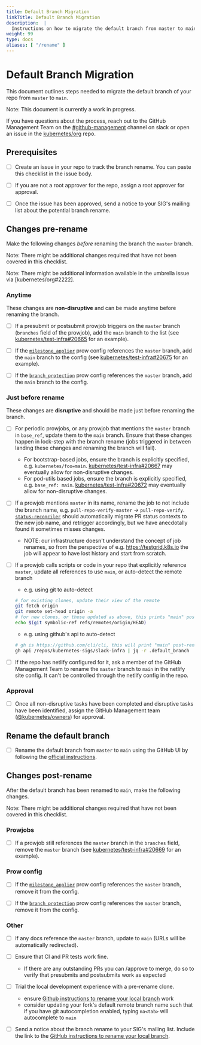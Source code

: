 ```yaml
---
title: Default Branch Migration
linkTitle: Default Branch Migration
description:  |
  Instructions on how to migrate the default branch from master to main.
weight: 99
type: docs
aliases: [ "/rename" ]
---
```


# Default Branch Migration

This document outlines steps needed to migrate the default branch
of your repo from `master` to `main`.

Note: This document is currently a work in progress.

If you have questions about the process, reach out to the GitHub Management Team
on the [#github-management] channel on slack or open an issue in the [kubernetes/org] repo.

## Prerequisites

- [ ] Create an issue in your repo to track the branch rename.
You can paste this checklist in the issue body.

- [ ] If you are not a root approver for the repo, assign a root
approver for approval.

- [ ] Once the issue has been approved, send a notice to your SIG's
mailing list about the potential branch rename.

## Changes pre-rename

Make the following changes _before_ renaming the branch the `master` branch.

Note: There might be additional changes required that have not been
covered in this checklist.

Note: There might be additional information available in the umbrella issue via [kubernetes/org#2222].

### Anytime

These changes are **non-disruptive**  and can be made anytime before renaming
the branch.

- [ ] If a presubmit or postsubmit prowjob triggers on the `master` branch
  (`branches` field of the prowjob), add the `main` branch to the list
  (see [kubernetes/test-infra#20665] for an example).

- [ ] If the [`milestone_applier`] prow config references the `master` branch,
add the `main` branch to the config (see [kubernetes/test-infra#20675] for an example).

- [ ] If the [`branch_protection`] prow config references the `master` branch,
add the `main` branch to the config.

### Just before rename

These changes are **disruptive** and should be made just before renaming the
branch.

- [ ] For periodic prowjobs, or any prowjob that mentions the `master` branch
in `base_ref`, update them to the `main` branch. Ensure that these changes
happen in lock-step with the branch rename (jobs triggered in between landing
these changes and renaming the branch will fail).
  - For bootstrap-based jobs, ensure the branch is explicitly specified,
    e.g. `kubernetes/foo=main`. [kubernetes/test-infra#20667] may eventually
    allow for non-disruptive changes.
  - For pod-utils based jobs, ensure the branch is explicitly specified,
    e.g. `base_ref: main`. [kubernetes/test-infra#20672] may eventually allow
    for non-disruptive changes.

- [ ] If a prowjob mentions `master` in its name, rename the job to not include
the branch name, e.g. `pull-repo-verify-master` -> `pull-repo-verify`.
[`status-reconciler`] should automatically migrate PR status contexts to the
new job name, and retrigger accordingly, but we have anecdotally found it
sometimes misses changes.
  - NOTE: our infrastructure doesn't understand the concept of job renames, so
  from the perspective of e.g. https://testgrid.k8s.io the job will appear to
  have lost history and start from scratch.

- [ ] If a prowjob calls scripts or code in your repo that explicitly
reference `master`, update all references to use `main`, or auto-detect the
remote branch
  - e.g. using git to auto-detect
  ```sh
  # for existing clones, update their view of the remote
  git fetch origin
  git remote set-head origin -a
  # for new clones, or those updated as above, this prints "main" post-rename
  echo $(git symbolic-ref refs/remotes/origin/HEAD)
  ```
  - e.g. using github's api to auto-detect
  ```sh
  # gh is https://github.com/cli/cli, this will print "main" post-rename
  gh api /repos/kubernetes-sigs/slack-infra | jq -r .default_branch
  ```

- [ ] If the repo has netlify configured for it, ask a member of the GitHub
Management Team to rename the `master` branch to `main` in the netlify site config.
It can't be controlled through the netlify config in the repo.

### Approval

- [ ] Once all non-disruptive tasks have been completed and disruptive tasks
have been identified, assign the GitHub Management team ([@kubernetes/owners])
for approval.

## Rename the default branch

- [ ] Rename the default branch from `master` to `main` using the GitHub UI
by following the [official instructions].

## Changes post-rename

After the default branch has been renamed to `main`, make the following
changes.

Note: There might be additional changes required that have not been
covered in this checklist.

### Prowjobs

- [ ] If a prowjob still references the `master` branch in the `branches` field,
remove the `master` branch (see [kubernetes/test-infra#20669] for an example).

### Prow config

- [ ] If the [`milestone_applier`] prow config references the `master` branch,
remove it from the config.

- [ ] If the [`branch_protection`] prow config references the `master` branch,
remove it from the config.

### Other

- [ ] If any docs reference the `master` branch, update to `main`
(URLs will be automatically redirected).

- [ ] Ensure that CI and PR tests work fine.
  - If there are any outstanding PRs you can /approve to merge, do so to verify
  that presubmits and postsubmits work as expected

- [ ] Trial the local development experience with a pre-rename clone.
  - ensure [Github instructions to rename your local branch] work
  - consider updating your fork's default remote branch name such that if you
  have git autocompletion enabled, typing `ma<tab>` will autocomplete to `main`

- [ ] Send a notice about the branch rename to your SIG's mailing list.
Include the link to the [GitHub instructions to rename your local branch].

[kubernetes/org]: https://github.com/kubernetes/org/issues
[@kubernetes/owners]: https://github.com/orgs/kubernetes/teams/owners
[#github-management]: https://kubernetes.slack.com/messages/github-management
[kubernetes/test-infra#20665]: https://github.com/kubernetes/test-infra/pull/20665
[kubernetes/test-infra#20667]: https://github.com/kubernetes/test-infra/issues/20667
[kubernetes/test-infra#20669]: https://github.com/kubernetes/test-infra/pull/20669
[kubernetes/test-infra#20672]: https://github.com/kubernetes/test-infra/issues/20672
[kubernetes/test-infra#20675]: https://github.com/kubernetes/test-infra/pull/20675
[`status-reconciler`]: https://github.com/kubernetes/test-infra/tree/master/prow/cmd/status-reconciler
[`branch_protection`]: https://github.com/kubernetes/test-infra/blob/ca6273046b355d38eade4c4bd435bd13fbb55043/config/prow/config.yaml#L131
[`milestone_applier`]: https://github.com/kubernetes/test-infra/blob/ca6273046b355d38eade4c4bd435bd13fbb55043/config/prow/plugins.yaml#L324
[official instructions]: https://github.com/github/renaming#renaming-existing-branches
[GitHub instructions to rename your local branch]: https://docs.github.com/en/github/administering-a-repository/renaming-a-branch#updating-a-local-clone-after-a-branch-name-changes
